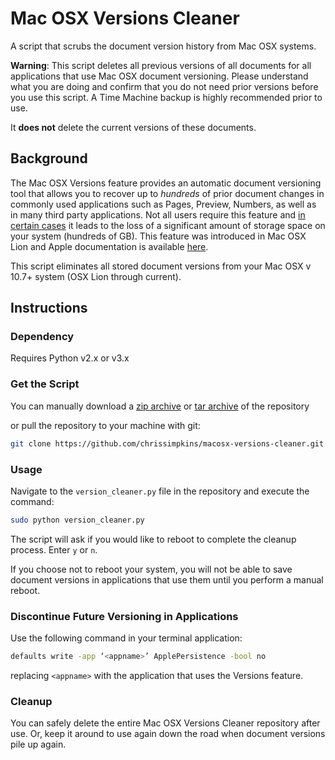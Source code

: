 # Mac OSX Versions Cleaner

A script that scrubs the document version history from Mac OSX systems.

**Warning**: This script deletes all previous versions of all documents for all applications that use Mac OSX document versioning.  Please understand what you are doing and confirm that you do not need prior versions before you use this script.  A Time Machine backup is highly recommended prior to use.

It **does not** delete the current versions of these documents.

## Background

The Mac OSX Versions feature provides an automatic document versioning tool that allows you to recover up to *hundreds* of prior document changes in commonly used applications such as Pages, Preview, Numbers, as well as in many third party applications.  Not all users require this feature and [in certain cases](https://medium.com/thomasdegry/how-sketch-took-over-200gb-of-our-macbooks-cb7dd10c8163) it leads to the loss of a significant amount of storage space on your system (hundreds of GB).  This feature was introduced in Mac OSX Lion and Apple documentation is available [here](https://support.apple.com/en-us/HT202255).

This script eliminates all stored document versions from your Mac OSX v 10.7+ system (OSX Lion through current).

## Instructions

### Dependency

Requires Python v2.x or v3.x

### Get the Script

You can manually download a [zip archive](https://github.com/chrissimpkins/macosx-versions-cleaner/archive/master.zip) or [tar archive](https://github.com/chrissimpkins/macosx-versions-cleaner/archive/master.tar.gz) of the repository

or pull the repository to your machine with git:

```sh
git clone https://github.com/chrissimpkins/macosx-versions-cleaner.git
```

### Usage

Navigate to the `version_cleaner.py` file in the repository and execute the command:

```sh
sudo python version_cleaner.py
```

The script will ask if you would like to reboot to complete the cleanup process.  Enter `y` or `n`.

If you choose not to reboot your system, you will not be able to save document versions in applications that use them until you perform a manual reboot.


### Discontinue Future Versioning in Applications

Use the following command in your terminal application:

```sh
defaults write -app ‘<appname>’ ApplePersistence -bool no
```

replacing `<appname>` with the application that uses the Versions feature.

### Cleanup

You can safely delete the entire Mac OSX Versions Cleaner repository after use.  Or, keep it around to use again down the road when document versions pile up again.


